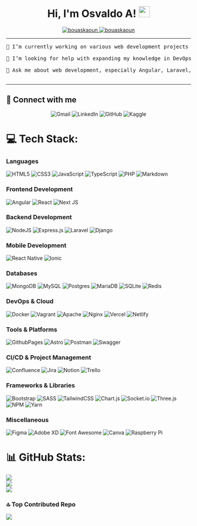 <h1 align="center">
Hi, I'm Osvaldo A!
	<a href="https://github.com/OsvaldoArturoCarrascoRicardez" target="_self">
		<img src="https://media.giphy.com/media/hvRJCLFzcasrR4ia7z/giphy.gif" width="30">
	</a>
</h1>
<p align="center">
	<a href="https://github.com/OsvaldoArturoCarrascoRicardez">
		<img src="https://komarev.com/ghpvc/?username=bouaskaoun&label=Profile%20views&color=0e75b6&style=flat" alt="bouaskaoun" />
	</a>
	<a href="https://github.com/OsvaldoArturoCarrascoRicardez">
		<img src="https://img.shields.io/github/followers/bouaskaoun?label=Followers" alt="bouaskaoun" />
	</a>
</p>

<hr>

<pre>
🔭 I’m currently working on various web development projects using modern frameworks and tools.<br>
🤝 I’m looking for help with expanding my knowledge in DevOps and cloud computing.<br>
💬 Ask me about web development, especially Angular, Laravel, and RESTful APIs.<br>
</pre>
<hr>

## 🤝 Connect with me
<p align="center">
	<a><img img src="https://img.shields.io/badge/gmail-%23EA4335.svg?style=plastic&logo=gmail&logoColor=white" alt="Gmail"/></a>
	<a><img src="https://img.shields.io/badge/linkedin-%230A66C2.svg?style=plastic&logo=linkedin&logoColor=white" alt="LinkedIn"/></a>
	<a><img src="https://img.shields.io/badge/github-%23181717.svg?style=plastic&logo=github&logoColor=white" alt="GitHub"/></a>
	<a><img src="https://img.shields.io/badge/kaggle-%230A66C2.svg?style=plastic&logo=kaggle&logoColor=white" alt="Kaggle"/></a>
</p>


# 💻 Tech Stack:

### Languages
![HTML5](https://img.shields.io/badge/html5-%23E34F26.svg?style=for-the-badge&logo=html5&logoColor=white)
![CSS3](https://img.shields.io/badge/css3-%231572B6.svg?style=for-the-badge&logo=css3&logoColor=white) 
![JavaScript](https://img.shields.io/badge/javascript-%23323330.svg?style=for-the-badge&logo=javascript&logoColor=%23F7DF1E) 
![TypeScript](https://img.shields.io/badge/typescript-%23007ACC.svg?style=for-the-badge&logo=typescript&logoColor=white) 
![PHP](https://img.shields.io/badge/php-%23777BB4.svg?style=for-the-badge&logo=php&logoColor=white) 
![Markdown](https://img.shields.io/badge/markdown-%23000000.svg?style=for-the-badge&logo=markdown&logoColor=white) 

### Frontend Development
![Angular](https://img.shields.io/badge/angular-%23DD0031.svg?style=for-the-badge&logo=angular&logoColor=white) 
![React](https://img.shields.io/badge/react-%2320232a.svg?style=for-the-badge&logo=react&logoColor=%2361DAFB) 
![Next JS](https://img.shields.io/badge/Next-black?style=for-the-badge&logo=next.js&logoColor=white) 

### Backend Development
![NodeJS](https://img.shields.io/badge/node.js-6DA55F?style=for-the-badge&logo=node.js&logoColor=white) 
![Express.js](https://img.shields.io/badge/express.js-%23404d59.svg?style=for-the-badge&logo=express&logoColor=%2361DAFB) 
![Laravel](https://img.shields.io/badge/laravel-%23FF2D20.svg?style=for-the-badge&logo=laravel&logoColor=white) 
![Django](https://img.shields.io/badge/django-%23092E20.svg?style=for-the-badge&logo=django&logoColor=white) 
### Mobile Development
![React Native](https://img.shields.io/badge/react_native-%2320232a.svg?style=for-the-badge&logo=react&logoColor=%2361DAFB) 
![Ionic](https://img.shields.io/badge/Ionic-%233880FF.svg?style=for-the-badge&logo=Ionic&logoColor=white) 

### Databases
![MongoDB](https://img.shields.io/badge/MongoDB-%234ea94b.svg?style=for-the-badge&logo=mongodb&logoColor=white) 
![MySQL](https://img.shields.io/badge/mysql-4479A1.svg?style=for-the-badge&logo=mysql&logoColor=white) 
![Postgres](https://img.shields.io/badge/postgres-%23316192.svg?style=for-the-badge&logo=postgresql&logoColor=white) 
![MariaDB](https://img.shields.io/badge/MariaDB-003545?style=for-the-badge&logo=mariadb&logoColor=white) 
![SQLite](https://img.shields.io/badge/sqlite-%2307405e.svg?style=for-the-badge&logo=sqlite&logoColor=white) 
![Redis](https://img.shields.io/badge/redis-%23DD0031.svg?style=for-the-badge&logo=redis&logoColor=white) 

### DevOps & Cloud
![Docker](https://img.shields.io/badge/docker-%230db7ed.svg?style=for-the-badge&logo=docker&logoColor=white) 
![Vagrant](https://img.shields.io/badge/vagrant-%231563FF.svg?style=for-the-badge&logo=vagrant&logoColor=white) 
![Apache](https://img.shields.io/badge/apache-%23D42029.svg?style=for-the-badge&logo=apache&logoColor=white) 
![Nginx](https://img.shields.io/badge/nginx-%23009639.svg?style=for-the-badge&logo=nginx&logoColor=white) 
![Vercel](https://img.shields.io/badge/vercel-%23000000.svg?style=for-the-badge&logo=vercel&logoColor=white) 
![Netlify](https://img.shields.io/badge/netlify-%23000000.svg?style=for-the-badge&logo=netlify&logoColor=#00C7B7) 

### Tools & Platforms
![GithubPages](https://img.shields.io/badge/github%20pages-121013?style=for-the-badge&logo=github&logoColor=white) 
![Astro](https://img.shields.io/badge/astro-%232C2052.svg?style=for-the-badge&logo=astro&logoColor=white) 
![Postman](https://img.shields.io/badge/Postman-FF6C37?style=for-the-badge&logo=postman&logoColor=white) 
![Swagger](https://img.shields.io/badge/-Swagger-%23Clojure?style=for-the-badge&logo=swagger&logoColor=white) 

### CI/CD & Project Management
![Confluence](https://img.shields.io/badge/confluence-%23172BF4.svg?style=for-the-badge&logo=confluence&logoColor=white) 
![Jira](https://img.shields.io/badge/jira-%230A0FFF.svg?style=for-the-badge&logo=jira&logoColor=white) 
![Notion](https://img.shields.io/badge/Notion-%23000000.svg?style=for-the-badge&logo=notion&logoColor=white) 
![Trello](https://img.shields.io/badge/Trello-%23026AA7.svg?style=for-the-badge&logo=Trello&logoColor=white) 

### Frameworks & Libraries
![Bootstrap](https://img.shields.io/badge/bootstrap-%238511FA.svg?style=for-the-badge&logo=bootstrap&logoColor=white) 
![SASS](https://img.shields.io/badge/SASS-hotpink.svg?style=for-the-badge&logo=SASS&logoColor=white) 
![TailwindCSS](https://img.shields.io/badge/tailwindcss-%2338B2AC.svg?style=for-the-badge&logo=tailwind-css&logoColor=white) 
![Chart.js](https://img.shields.io/badge/chart.js-F5788D.svg?style=for-the-badge&logo=chart.js&logoColor=white) 
![Socket.io](https://img.shields.io/badge/Socket.io-black?style=for-the-badge&logo=socket.io&badgeColor=010101) 
![Three.js](https://img.shields.io/badge/three.js-black?style=for-the-badge&logo=three.js&logoColor=white) 
![NPM](https://img.shields.io/badge/npm-%23CB3837.svg?style=for-the-badge&logo=npm&logoColor=white) 
![Yarn](https://img.shields.io/badge/yarn-%232C8EBB.svg?style=for-the-badge&logo=yarn&logoColor=white) 

### Miscellaneous
![Figma](https://img.shields.io/badge/figma-%23F24E1E.svg?style=for-the-badge&logo=figma&logoColor=white) 
![Adobe XD](https://img.shields.io/badge/adobe%20xd-470137?style=for-the-badge&logo=adobe%20xd&logoColor=white) 
![Font Awesome](https://img.shields.io/badge/font%20awesome-%23339AF0.svg?style=for-the-badge&logo=font-awesome&logoColor=white) 
![Canva](https://img.shields.io/badge/Canva-%2300C4CC.svg?style=for-the-badge&logo=Canva&logoColor=white) 
![Raspberry Pi](https://img.shields.io/badge/Raspberry%20Pi-%23A22846.svg?style=for-the-badge&logo=Raspberry%20Pi&logoColor=white) 

# 📊 GitHub Stats:
![](https://github-readme-stats.vercel.app/api?username=OsvaldoArturoCarrascoRicardez&theme=react&hide_border=false&include_all_commits=true&count_private=true)<br/>
![](https://github-readme-streak-stats.herokuapp.com/?user=OsvaldoArturoCarrascoRicardez&theme=react&hide_border=false)<br/>
![](https://github-readme-stats.vercel.app/api/top-langs/?username=OsvaldoArturoCarrascoRicardez&theme=react&hide_border=false&include_all_commits=true&count_private=true&layout=compact)

### 🔝 Top Contributed Repo
![](https://github-contributor-stats.vercel.app/api?username=OsvaldoArturoCarrascoRicardez&limit=5&theme=dark&combine_all_yearly_contributions=true)

<!-- Proudly created with GPRM ( https://gprm.itsvg.in ) -->
